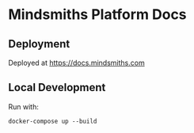 # Mindsmiths Platform Docs

## Deployment

Deployed at https://docs.mindsmiths.com

## Local Development

Run with:
```shell
docker-compose up --build
```
